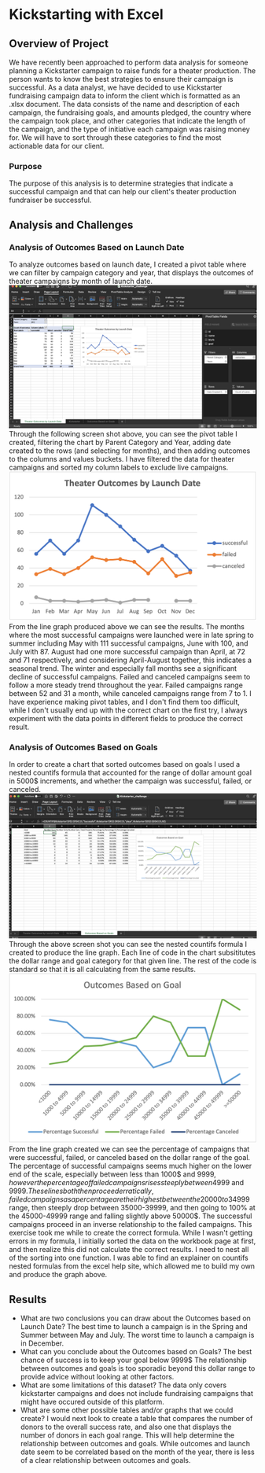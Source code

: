# Kickstarting with Excel

## Overview of Project
We have recently been approached to perform data analysis for someone planning a Kickstarter campaign to raise funds for a theater production. The person wants to know the best strategies to ensure their campaign is successful. As a data analyst, we have decided to use Kickstarter fundraising campaign data to inform the client which is formatted as an .xlsx document. The data consists of the name and description of each campaign, the fundraising goals, and amounts pledged, the country where the campaign took place, and other categories that indicate the length of the campaign, and the type of initiative each campaign was raising money for. We will have to sort through these categories to find the most actionable data for our client.

### Purpose
The purpose of this analysis is to determine strategies that indicate a successful campaign and that can help our client's theater production fundraiser be successful.

## Analysis and Challenges

### Analysis of Outcomes Based on Launch Date
To analyze outcomes based on launch date, I created a pivot table where we can filter by campaign category and year, that displays the outcomes of theater campaigns by month of launch date. 
![Launch Date Process](https://github.com/lgconsult/kickstarter-analysis/blob/main/Lauch_process.png)
Through the following screen shot above, you can see the pivot table I created, filtering the chart by Parent Category and Year, adding date created to the rows (and selecting for months), and then adding outcomes to the columns and values buckets. I have filtered the data for theater campaigns and sorted my column labels to exclude live campaigns.
![Theater_Outcomes_vs_Launch](https://github.com/lgconsult/kickstarter-analysis/blob/main/Theater_Outcomes_vs_Launch.png)
From the line graph produced above we can see the results. The months where the most successful campaigns were launched were in late spring to summer including May with 111 successful campaigns, June with 100, and July with 87. August had one more successful campaign than April, at 72 and 71 respectively, and considering April-August together, this indicates a seasonal trend. The winter and especially fall months see a significant decline of successful campaigns. Failed and canceled campaigns seem to follow a more steady trend throughout the year. Failed campaigns range between 52 and 31 a month, while canceled campaigns range from 7 to 1. 
I have experience making pivot tables, and I don't find them too difficult, while I don't usually end up with the correct chart on the first try, I always experiment with the data points in different fields to produce the correct result.
### Analysis of Outcomes Based on Goals
In order to create a chart that sorted outcomes based on goals I used a nested countifs formula that accounted for the range of dollar amount goal in 5000$ increments, and whether the campaign was successful, failed, or canceled.
![Goals Process](https://github.com/lgconsult/kickstarter-analysis/blob/main/goals_process.png)
Through the above screen shot you can see the nested countifs formula I created to produce the line graph. Each line of code in the chart subsititutes the dollar range and goal category for that given line. The rest of the code is standard so that it is all calculating from the same results. 
![Outcomes_vs_Goals](https://github.com/lgconsult/kickstarter-analysis/blob/main/Outcomes_vs_Goals.png)
From the line graph created we can see the percentage of campaigns that were successful, failed, or canceled based on the dollar range of the goal. The percentage of successful campaigns seems much higher on the lower end of the scale, especially between less than 1000$ and 9999$, however the percentage of failed campaigns rises steeply between 4999$ and 9999$. These lines both then proceed erratically, failed campaigns as a percentage are their highest between the 20000 to 34999$ range, then steeply drop between 35000-39999, and then going to 100% at the 45000-49999 range and falling slightly above 50000$. The successful campaigns proceed in an inverse relationship to the failed campaigns. 
This exercise took me while to create the correct formula. While I wasn't getting errors in my formula, I initially sorted the data on the workbook page at first, and then realize this did not calculate the correct results. I need to nest all of the sorting into one function. I was able to find an explainer on countifs nested formulas from the excel help site, which allowed me to build my own and produce the graph above.
## Results

- What are two conclusions you can draw about the Outcomes based on Launch Date?
The best time to launch a campaign is in the Spring and Summer between May and July.
The worst time to launch a campaign is in December.
- What can you conclude about the Outcomes based on Goals?
The best chance of success is to keep your goal below 9999$
The relationship between outcomes and goals is too sporadic beyond this dollar range to provide advice without looking at other factors.
- What are some limitations of this dataset?
The data only covers kickstarter campaigns and does not include fundraising campaigns that might have occured outside of this platform.
- What are some other possible tables and/or graphs that we could create?
I would next look to create a table that compares the number of donors to the overall success rate, and also one that displays the number of donors in each goal range. This will help determine the relationship between outcomes and goals. While outcomes and launch date seem to be correlated based on the month of the year, there is less of a clear relationship between outcomes and goals.
